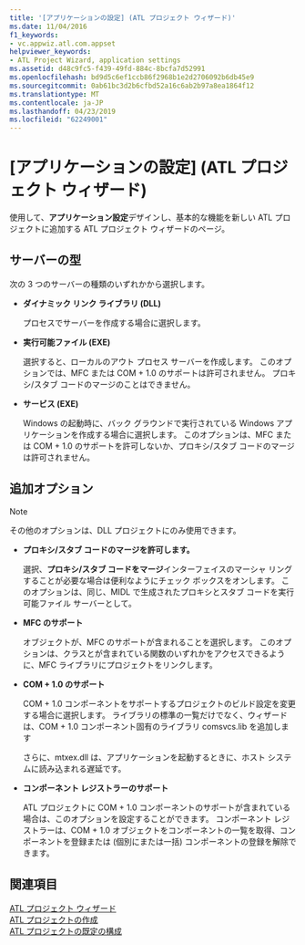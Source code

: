 ```yaml
---
title: '[アプリケーションの設定] (ATL プロジェクト ウィザード)'
ms.date: 11/04/2016
f1_keywords:
- vc.appwiz.atl.com.appset
helpviewer_keywords:
- ATL Project Wizard, application settings
ms.assetid: d48c9fc5-f439-49fd-884c-8bcfa7d52991
ms.openlocfilehash: bd9d5c6ef1ccb86f2968b1e2d2706092b6db45e9
ms.sourcegitcommit: 0ab61bc3d2b6cfbd52a16c6ab2b97a8ea1864f12
ms.translationtype: MT
ms.contentlocale: ja-JP
ms.lasthandoff: 04/23/2019
ms.locfileid: "62249001"
---
```

# <a name="application-settings-atl-project-wizard"></a>[アプリケーションの設定] (ATL プロジェクト ウィザード)

使用して、**アプリケーション設定**デザインし、基本的な機能を新しい ATL プロジェクトに追加する ATL プロジェクト ウィザードのページ。

## <a name="server-type"></a>サーバーの型

次の 3 つのサーバーの種類のいずれかから選択します。

- **ダイナミック リンク ライブラリ (DLL)**

   プロセスでサーバーを作成する場合に選択します。

- **実行可能ファイル (EXE)**

   選択すると、ローカルのアウト プロセス サーバーを作成します。 このオプションでは、MFC または COM + 1.0 のサポートは許可されません。 プロキシ/スタブ コードのマージのことはできません。

- **サービス (EXE)**

   Windows の起動時に、バック グラウンドで実行されている Windows アプリケーションを作成する場合に選択します。 このオプションは、MFC または COM + 1.0 のサポートを許可しないか、プロキシ/スタブ コードのマージは許可されません。

## <a name="additional-options"></a>追加オプション

> [!NOTE]
> その他のオプションは、DLL プロジェクトにのみ使用できます。

- **プロキシ/スタブ コードのマージを許可します。**

   選択、**プロキシ/スタブ コードをマージ**インターフェイスのマーシャ リングすることが必要な場合は便利なようにチェック ボックスをオンします。 このオプションは、同じ、MIDL で生成されたプロキシとスタブ コードを実行可能ファイル サーバーとして。

- **MFC のサポート**

   オブジェクトが、MFC のサポートが含まれることを選択します。 このオプションは、クラスとが含まれている関数のいずれかをアクセスできるように、MFC ライブラリにプロジェクトをリンクします。

- **COM + 1.0 のサポート**

   COM + 1.0 コンポーネントをサポートするプロジェクトのビルド設定を変更する場合に選択します。 ライブラリの標準の一覧だけでなく、ウィザードは、COM + 1.0 コンポーネント固有のライブラリ comsvcs.lib を追加します

   さらに、mtxex.dll は、アプリケーションを起動するときに、ホスト システムに読み込まれる遅延です。

- **コンポーネント レジストラーのサポート**

   ATL プロジェクトに COM + 1.0 コンポーネントのサポートが含まれている場合は、このオプションを設定することができます。 コンポーネント レジストラーは、COM + 1.0 オブジェクトをコンポーネントの一覧を取得、コンポーネントを登録または (個別にまたは一括) コンポーネントの登録を解除できます。

## <a name="see-also"></a>関連項目

[ATL プロジェクト ウィザード](../../atl/reference/atl-project-wizard.md)<br/>
[ATL プロジェクトの作成](../../atl/reference/creating-an-atl-project.md)<br/>
[ATL プロジェクトの既定の構成](../../atl/reference/default-atl-project-configurations.md)
